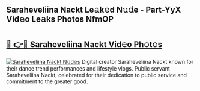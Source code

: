## Saraheveliina Nackt Le𝚊k𝚎d N𝚞𝚍e - Part-YyX Vid𝚎o Le𝚊ks Photos NfmOP

# <h2><a href="http://fb0qc1.evod.top/?m=Saraheveliina+Nackt">🔗 👉🔴 Saraheveliina Nackt Vid𝚎o Ph𝚘t𝚘s</a></h2>

[![Saraheveliina Nackt N𝚞d𝚎s](https://i.imgur.com/8V9OHl7.gif)](http://fb0qc1.evod.top/?m=Saraheveliina+Nackt)
Digital creator Saraheveliina Nackt known for their dance trend performances and lifestyle vlogs. Public servant Saraheveliina Nackt, celebrated for their dedication to public service and commitment to the greater good. 
